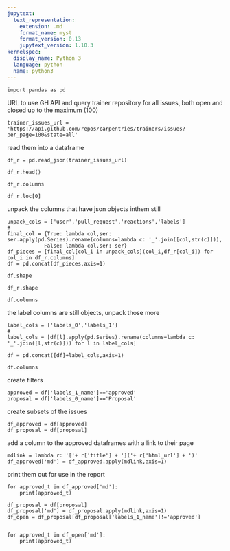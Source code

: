 ```yaml
---
jupytext:
  text_representation:
    extension: .md
    format_name: myst
    format_version: 0.13
    jupytext_version: 1.10.3
kernelspec:
  display_name: Python 3
  language: python
  name: python3
---
```


```{code-cell} ipython3
import pandas as pd
```

URL to use GH API and query trainer repository for all issues, both open and closed up to the maximum (100)

```{code-cell} ipython3
trainer_issues_url = 'https://api.github.com/repos/carpentries/trainers/issues?per_page=100&state=all'
```

read them into a dataframe
```{code-cell} ipython3
df_r = pd.read_json(trainer_issues_url)
```

```{code-cell} ipython3
df_r.head()
```

```{code-cell} ipython3
df_r.columns
```

```{code-cell} ipython3
df_r.loc[0]
```
unpack the columns that have json objects inthem still
```{code-cell} ipython3
unpack_cols = ['user','pull_request','reactions','labels']
#
final_col = {True: lambda col,ser: ser.apply(pd.Series).rename(columns=lambda c: '_'.join([col,str(c)])),
            False: lambda col,ser: ser}
df_pieces = [final_col[col_i in unpack_cols](col_i,df_r[col_i]) for col_i in df_r.columns]
df = pd.concat(df_pieces,axis=1)
```

```{code-cell} ipython3
df.shape
```

```{code-cell} ipython3
df_r.shape
```

```{code-cell} ipython3
df.columns
```
the label columns are still objects, unpack those more
```{code-cell} ipython3
label_cols = ['labels_0','labels_1']
#
label_cols = [df[l].apply(pd.Series).rename(columns=lambda c: '_'.join([l,str(c)])) for l in label_cols]

df = pd.concat([df]+label_cols,axis=1)
```

```{code-cell} ipython3
df.columns
```
create filters
```{code-cell} ipython3
approved = df['labels_1_name']=='approved'
proposal = df['labels_0_name']=='Proposal'
```
create subsets of the issues
```{code-cell} ipython3
df_approved = df[approved]
df_proposal = df[proposal]
```
add a column to the approved dataframes with a link to their page
```{code-cell} ipython3
mdlink = lambda r: '['+ r['title'] + ']('+ r['html_url'] + ')'
df_approved['md'] = df_approved.apply(mdlink,axis=1)
```

print them out for use in the report
```{code-cell} ipython3
for approved_t in df_approved['md']:
    print(approved_t)
```

```{code-cell} ipython3
df_proposal = df[proposal]
df_proposal['md'] = df_proposal.apply(mdlink,axis=1)
df_open = df_proposal[df_proposal['labels_1_name']!='approved']
```

```{code-cell} ipython3

for approved_t in df_open['md']:
    print(approved_t)
```

```{code-cell} ipython3

```

